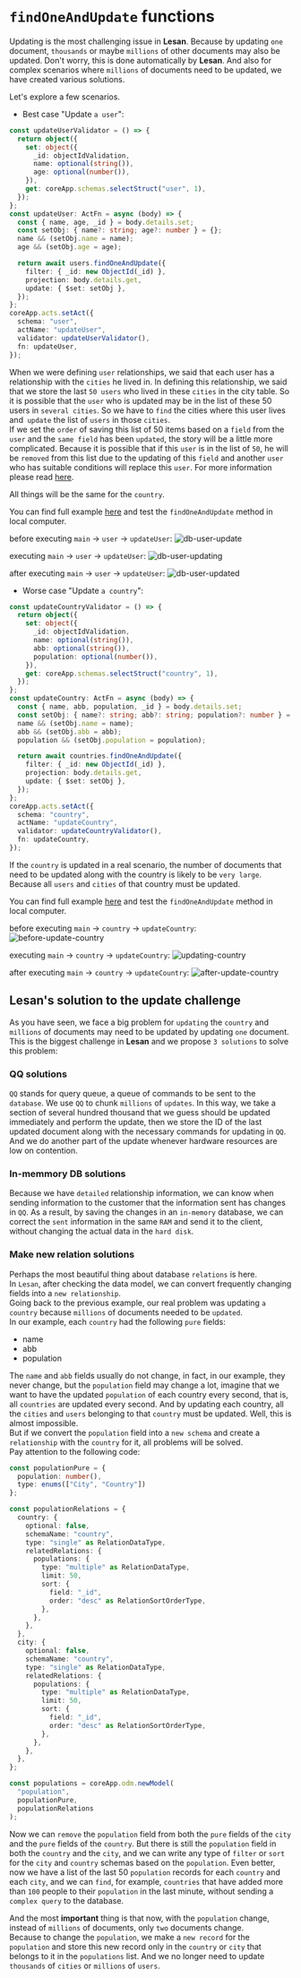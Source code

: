 # `findOneAndUpdate` functions
Updating is the most challenging issue in **Lesan**. Because by updating `one` document, `thousands` or maybe `millions` of other documents may also be updated. Don't worry, this is done automatically by **Lesan**. And also for complex scenarios where `millions` of documents need to be updated, we have created various solutions.

Let's explore a few scenarios.  

- Best case "Update `a user`":
```ts
const updateUserValidator = () => {
  return object({
    set: object({
      _id: objectIdValidation,
      name: optional(string()),
      age: optional(number()),
    }),
    get: coreApp.schemas.selectStruct("user", 1),
  });
};
const updateUser: ActFn = async (body) => {
  const { name, age, _id } = body.details.set;
  const setObj: { name?: string; age?: number } = {};
  name && (setObj.name = name);
  age && (setObj.age = age);

  return await users.findOneAndUpdate({
    filter: { _id: new ObjectId(_id) },
    projection: body.details.get,
    update: { $set: setObj },
  });
};
coreApp.acts.setAct({
  schema: "user",
  actName: "updateUser",
  validator: updateUserValidator(),
  fn: updateUser,
});
```
When we were defining `user` relationships, we said that each user has a relationship with the `cities` he lived in. In defining this relationship, we said that we store the last `50 users` who lived in these `cities` in the city table. So it is possible that the `user` who is updated may be in the list of these 50 users in `several cities`. So we have to `find` the cities where this user lives and` update` the list of `users` in those `cities`.  
If we set the `order` of saving this list of 50 items based on a `field` from the `user` and the `same field` has been `updated`, the story will be a little more complicated. Because it is possible that if this `user` is in the list of `50`, he will be `removed` from this list due to the updating of this `field` and another `user` who has suitable conditions will replace this `user`. For more information please read [here](./what_is_the_relationship.md).

All things will be the same for the `country`.

You can find full example [here](https://raw.githubusercontent.com/MiaadTeam/lesan/main/examples/document/08-1-findOneAndUpdate.ts) and test the `findOneAndUpdate` method in local computer.

before executing  `main` → `user` → `updateUser`:
![db-user-update](https://github.com/MiaadTeam/lesan/assets/6236123/90f80569-4e19-4274-ba26-2d5c517698b5)

executing  `main` → `user` → `updateUser`:
![db-user-updating](https://github.com/MiaadTeam/lesan/assets/6236123/dc9a32f6-db31-46fa-8f55-9ffc9e3aaabc)

after executing  `main` → `user` → `updateUser`:
![db-user-updated](https://github.com/MiaadTeam/lesan/assets/6236123/1d6408ba-327f-4987-bebd-dd345618cdf0)

- Worse case "Update `a country`":
```ts
const updateCountryValidator = () => {
  return object({
    set: object({
      _id: objectIdValidation,
      name: optional(string()),
      abb: optional(string()),
      population: optional(number()),
    }),
    get: coreApp.schemas.selectStruct("country", 1),
  });
};
const updateCountry: ActFn = async (body) => {
  const { name, abb, population, _id } = body.details.set;
  const setObj: { name?: string; abb?: string; population?: number } = {};
  name && (setObj.name = name);
  abb && (setObj.abb = abb);
  population && (setObj.population = population);

  return await countries.findOneAndUpdate({
    filter: { _id: new ObjectId(_id) },
    projection: body.details.get,
    update: { $set: setObj },
  });
};
coreApp.acts.setAct({
  schema: "country",
  actName: "updateCountry",
  validator: updateCountryValidator(),
  fn: updateCountry,
});
```
If the `country` is updated in a real scenario, the number of documents that need to be updated along with the country is likely to be `very large`. Because all `users` and `cities` of that country must be updated.

You can find full example [here](https://raw.githubusercontent.com/MiaadTeam/lesan/main/examples/document/08-2-findOneAndUpdate.ts) and test the `findOneAndUpdate` method in local computer.

before executing  `main` → `country` → `updateCountry`:
![before-update-country](https://github.com/MiaadTeam/lesan/assets/6236123/69bdeb8c-8c30-4af8-bfc4-eca2b04c8ff3)

executing  `main` → `country` → `updateCountry`:
![updating-country](https://github.com/MiaadTeam/lesan/assets/6236123/ff6fdfb8-d074-45c7-836a-1deb81f15172)

after executing  `main` → `country` → `updateCountry`:
![after-update-country](https://github.com/MiaadTeam/lesan/assets/6236123/e749a816-31cd-47da-815f-491cbbecd931)


## Lesan's solution to the update challenge
As you have seen, we face a big problem for `updating` the `country` and `millions` of documents may need to be updated by updating `one` document. This is the biggest challenge in **Lesan** and we propose `3 solutions` to solve this problem:

### QQ solutions
`QQ` stands for query queue, a queue of commands to be sent to the `database`. We use `QQ` to chunk `millions` of `updates`. In this way, we take a section of several hundred thousand that we guess should be updated immediately and perform the update, then we store the ID of the last updated document along with the necessary commands for updating in `QQ`. And we do another part of the update whenever hardware resources are low on contention.

### In-memmory DB solutions
Because we have `detailed` relationship information, we can know when sending information to the customer that the information sent has changes in `QQ`. As a result, by saving the changes in an `in-memory` database, we can correct the `sent` information in the same `RAM` and send it to the client, without changing the actual data in the `hard disk`.

### Make new relation solutions
Perhaps the most beautiful thing about database `relations` is here.  
In `Lesan`, after checking the data model, we can convert frequently changing fields into a `new relationship`.  
Going back to the previous example, our real problem was updating `a country` because `millions` of documents needed to be `updated`.  
In our example, each `country` had the following `pure` fields:
- name
- abb
- population

The `name` and `abb` fields usually do not change, in fact, in our example, they never change, but the `population` field may change a lot, imagine that we want to have the updated `population` of each country every second, that is, all `countries` are updated every second. And by updating each country, all the `cities` and `users` belonging to that `country` must be updated. Well, this is almost impossible.  
But if we convert the `population` field into a `new schema` and create a `relationship` with the `country` for it, all problems will be solved.  
Pay attention to the following code:
```ts
const populationPure = {
  population: number(),
  type: enums(["City", "Country"])
};

const populationRelations = {
  country: {
    optional: false,
    schemaName: "country",
    type: "single" as RelationDataType,
    relatedRelations: {
      populations: {
        type: "multiple" as RelationDataType,
        limit: 50,
        sort: {
          field: "_id",
          order: "desc" as RelationSortOrderType,
        },
      },
    },
  },
  city: {
    optional: false,
    schemaName: "country",
    type: "single" as RelationDataType,
    relatedRelations: {
      populations: {
        type: "multiple" as RelationDataType,
        limit: 50,
        sort: {
          field: "_id",
          order: "desc" as RelationSortOrderType,
        },
      },
    },
  },
};

const populations = coreApp.odm.newModel(
  "population",
  populationPure,
  populationRelations
);
```
Now we can `remove` the `population` field from both the `pure` fields of the `city` and the `pure` fields of the `country`. But there is still the `population` field in both the `country` and the `city`, and we can write any type of `filter` or `sort` for the `city` and `country` schemas based on the `population`. Even better, now we have a list of the last 50 `population` records for each `country` and each `city`, and we can `find`, for example, `countries` that have added more than `100` people to their `population` in the last minute, without sending a `complex query` to the database.

And the most **important** thing is that now, with the `population` change, instead of `millions` of documents, only `two` documents change.  
Because to change the `population`, we make a `new record` for the `population` and store this new record only in the `country` or `city` that belongs to it in the `populations` list. And we no longer need to update `thousands` of `cities` or `millions` of `users`.


